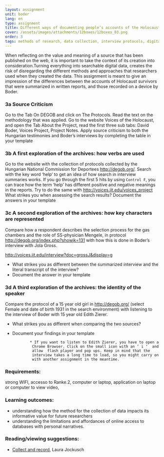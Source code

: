 ```yaml
---
layout: assignment
unit: boder
lang: en
type: assignment
title: Different ways of documenting people’s accounts of the Holocaust
cover: /assets/images/attachments/12boxes/12boxes_03.png
order: 3
tags: methods of research, data collection, interview protocols, digital archives, privacy, oral history, qualitative data
---
```


When reflecting on the value and meaning of a source that has
been published on the web, it is important to take the context of
its creation into consideration.Turning everything into searchable 
digital data, creates the risk of disregarding the different methods 
and approaches that researchers used when they created the data.
This assignment is meant to give an impression of the differences between
the accounts of Holocaust survivors that were summarized in
written reports, and those recorded on a device by Boder.


<!-- more -->






<!-- briefing-student -->


<!--section -->
### 3a Source Criticism
<!-- section-contents -->
Go to the Tab  On DEGOB and click on The Protocols. Read the text on the methodology that was applied.
Go to the website Voices of the Holocaust, and open the Tab About the Project, read the first three sub tabs: David Boder, Voices Project, Project Notes.
Apply source criticism to both the Hungarian testimonies and Boder’s interviews by completing the table in your template

<!--section -->
### 3b  A first exploration of the archives: how verbs are used
<!-- section-contents -->
Go to the website with the collection of protocols collected by the Hungarian National Commission for  Deportees http://degob.org/.
Search with the key word ‘help’ to get an idea of how search in
interview summaries works.
If you go through the first 5 hits by using  `Control F`, you can trace how the term ‘help’ has different positive and negative meanings in the reports.
Try to do the same with http://voices.iit.edu/voices_project
What strikes you when assessing the search results?
Document the answers in your template

<!--section -->
### 3c A second exploration of the archives: how key characters are  represented
<!-- section-contents -->
Compare how a respondent describes the selection
process for the gas  chambers and the role of
SS-physician  Mengele, in protocol http://degob.org/index.php?showjk=131  with
how this is done in Boder’s interview with Jola Gross.

http://voices.iit.edu/interview?doc=grossJ&display=g

- What strikes you as different between the summarized interview and  the literal transcript of the interview?
- Document the answer in your template

<!--section -->
### 3d     A third exploration of the archives: the identity of the speaker
<!-- section-contents -->
Compare the protocol of a 15 year old girl in  http://degob.org/
(select Female and date of birth 1931 in the search environment) with listening to the interview of Boder with 15 year old Edith Zierer.

- What strikes you as different when comparing the two sources?
- Document your findings in your template

              * If you want to listen to Edith Zierer, you have to open a
               Chrome Browser. Click on the small icon with an ‘ i ‘  and
               allow  flash player and pop ups. Keep in mind that the
               interview takes a long time to load, so you might carry on
               with another assignment in the meantime.



<!-- briefing-teacher -->

### Requirements:

strong WIFI, accesso to Ranke.2, computer or laptop,
application on laptop or computer to view video,


### Learning outcomes:

- understanding how the method for the collection of
data impacts its informative value for future researchers
- understanding the limitations and affordances of online access
to databases with personal narratives.

### Reading/viewing  suggestions:
- [Collect and record](https://global.oup.com/academic/product/collect-and-record-97801997645%2056?cc=nl&lang=en&), Laura Jockusch

